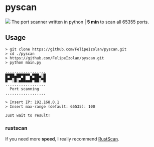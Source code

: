 # pyscan
![](https://user-images.githubusercontent.com/80170121/210689232-f65086bc-5531-42fc-88d7-7c60cc81bdaf.png)
The port scanner written in python | **5 min** to scan all 65355 ports.

## Usage
```
> git clone https://github.com/FelipeIzolan/pyscan.git
> cd ./pyscan
> https://github.com/FelipeIzolan/pyscan.git
> python main.py
```
```
..................
█▀██▄██▀█▀▀▄▀██▄░█
█▀▀░█░▄██▄▄█▀██░▀█
..................
  Port scanning
..................

> Insert IP: 192.168.0.1
> Insert max-range (default: 65535): 100

Just wait to result!
```

### rustscan

If you need more **speed**, I really recommend [RustScan](https://github.com/RustScan/RustScan).

